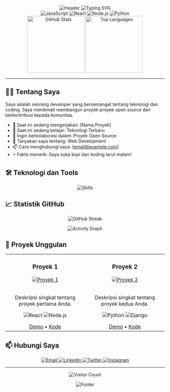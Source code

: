 <!-- Header dengan banner dan profil -->
<div align="center">
  <img src="https://capsule-render.vercel.app/api?type=waving&color=gradient&height=200&section=header&text=Halo%20Dunia!&fontSize=80&fontAlignY=35&animation=fadeIn" alt="Header" />
  
  <!-- Gambar profil dengan efek -->
  <img src="https://readme-typing-svg.demolab.com?font=Fira+Code&weight=600&size=30&duration=4000&pause=1000&color=38BCF7&center=true&vCenter=true&width=500&lines=Selamat+Datang+di+Profil+Saya!;Saya+Seorang+Developer;Selamat+Menjelajahi!;" alt="Typing SVG" />
  
  <!-- Badge teknologi -->
  <div>
    <img src="https://img.shields.io/badge/JavaScript-F7DF1E?style=for-the-badge&logo=javascript&logoColor=black" alt="JavaScript" />
    <img src="https://img.shields.io/badge/React-20232A?style=for-the-badge&logo=react&logoColor=61DAFB" alt="React" />
    <img src="https://img.shields.io/badge/Node.js-43853D?style=for-the-badge&logo=node.js&logoColor=white" alt="Node.js" />
    <img src="https://img.shields.io/badge/Python-3776AB?style=for-the-badge&logo=python&logoColor=white" alt="Python" />
  </div>
  
  <!-- Statistik GitHub -->
  <div>
    <img height="180em" src="https://github-readme-stats.vercel.app/api?username=YOUR_USERNAME&show_icons=true&theme=radical&count_private=true" alt="GitHub Stats" />
    <img height="180em" src="https://github-readme-stats.vercel.app/api/top-langs/?username=YOUR_USERNAME&layout=compact&theme=radical" alt="Top Languages" />
  </div>
</div>

---

## 👨‍💻 Tentang Saya

Saya adalah seorang developer yang bersemangat tentang teknologi dan coding. Saya menikmati membangun proyek-proyek open source dan berkontribusi kepada komunitas.

- 🔭 Saat ini sedang mengerjakan: [Nama Proyek]
- 🌱 Saat ini sedang belajar: Teknologi Terbaru
- 👯 Ingin berkolaborasi dalam: Proyek Open Source
- 💬 Tanyakan saya tentang: Web Development
- 📫 Cara menghubungi saya: [email@example.com]
- ⚡ Fakta menarik: Saya suka kopi dan koding larut malam!

## 🛠️ Teknologi dan Tools

<!-- Ikon teknologi -->
<p align="center">
  <img src="https://skillicons.dev/icons?i=js,ts,html,css,react,nextjs,vue,nodejs,express,python,django,flutter,dart,java,spring,mysql,mongodb,postgres,redis,firebase,aws,gcp,azure,docker,kubernetes,git,github,figma,vscode&perline=10" alt="Skills" />
</p>

## 📈 Statistik GitHub

<!-- GitHub streak stats -->
<p align="center">
  <img src="https://github-readme-streak-stats.herokuapp.com/?user=YOUR_USERNAME&theme=radical" alt="GitHub Streak" />
</p>

<!-- Aktivitas GitHub -->
<p align="center">
  <img src="https://activity-graph.herokuapp.com/graph?username=YOUR_USERNAME&theme=react-dark" alt="Activity Graph" />
</p>

## 🌟 Proyek Unggulan

<!-- Kartu proyek -->
<table>
  <tr>
    <td width="50%">
      <h3 align="center">Proyek 1</h3>
      <div align="center">
        <a href="LINK_KE_PROYEK" target="_blank">
          <img src="https://via.placeholder.com/400x200/333/fff?text=Proyek+1" alt="Proyek 1" />
        </a>
        <br>
        <br>
        <p>Deskripsi singkat tentang proyek pertama Anda.</p>
        <p>
          <img src="https://img.shields.io/badge/React-20232A?style=for-the-badge&logo=react&logoColor=61DAFB" alt="React" />
          <img src="https://img.shields.io/badge/Node.js-43853D?style=for-the-badge&logo=node.js&logoColor=white" alt="Node.js" />
        </p>
        <a href="LINK_KE_DEMO" target="_blank">Demo</a> • 
        <a href="LINK_KE_REPO" target="_blank">Kode</a>
      </div>
    </td>
    <td width="50%">
      <h3 align="center">Proyek 2</h3>
      <div align="center">
        <a href="LINK_KE_PROYEK" target="_blank">
          <img src="https://via.placeholder.com/400x200/333/fff?text=Proyek+2" alt="Proyek 2" />
        </a>
        <br>
        <br>
        <p>Deskripsi singkat tentang proyek kedua Anda.</p>
        <p>
          <img src="https://img.shields.io/badge/Python-3776AB?style=for-the-badge&logo=python&logoColor=white" alt="Python" />
          <img src="https://img.shields.io/badge/Django-092E20?style=for-the-badge&logo=django&logoColor=white" alt="Django" />
        </p>
        <a href="LINK_KE_DEMO" target="_blank">Demo</a> • 
        <a href="LINK_KE_REPO" target="_blank">Kode</a>
      </div>
    </td>
  </tr>
</table>

## 📫 Hubungi Saya

<p align="center">
  <a href="mailto:email@example.com">
    <img src="https://img.shields.io/badge/Email-D14836?style=for-the-badge&logo=gmail&logoColor=white" alt="Email" />
  </a>
  <a href="https://linkedin.com/in/yourprofile">
    <img src="https://img.shields.io/badge/LinkedIn-0077B5?style=for-the-badge&logo=linkedin&logoColor=white" alt="LinkedIn" />
  </a>
  <a href="https://twitter.com/yourprofile">
    <img src="https://img.shields.io/badge/Twitter-1DA1F2?style=for-the-badge&logo=twitter&logoColor=white" alt="Twitter" />
  </a>
  <a href="https://instagram.com/yourprofile">
    <img src="https://img.shields.io/badge/Instagram-E4405F?style=for-the-badge&logo=instagram&logoColor=white" alt="Instagram" />
  </a>
</p>

---

<div align="center">
  
  ![Visitor Count](https://profile-counter.glitch.me/YOUR_USERNAME/count.svg)
  
  <img src="https://capsule-render.vercel.app/api?type=waving&color=gradient&height=100&section=footer&animation=fadeIn" alt="Footer" />
</div>

